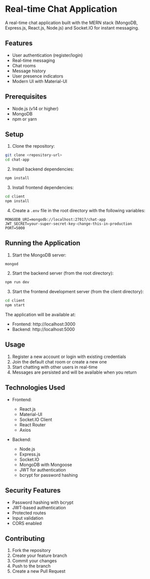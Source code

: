 # Real-time Chat Application

A real-time chat application built with the MERN stack (MongoDB, Express.js, React.js, Node.js) and Socket.IO for instant messaging.

## Features

- User authentication (register/login)
- Real-time messaging
- Chat rooms
- Message history
- User presence indicators
- Modern UI with Material-UI

## Prerequisites

- Node.js (v14 or higher)
- MongoDB
- npm or yarn

## Setup

1. Clone the repository:
```bash
git clone <repository-url>
cd chat-app
```

2. Install backend dependencies:
```bash
npm install
```

3. Install frontend dependencies:
```bash
cd client
npm install
```

4. Create a `.env` file in the root directory with the following variables:
```
MONGODB_URI=mongodb://localhost:27017/chat-app
JWT_SECRET=your-super-secret-key-change-this-in-production
PORT=5000
```

## Running the Application

1. Start the MongoDB server:
```bash
mongod
```

2. Start the backend server (from the root directory):
```bash
npm run dev
```

3. Start the frontend development server (from the client directory):
```bash
cd client
npm start
```

The application will be available at:
- Frontend: http://localhost:3000
- Backend: http://localhost:5000

## Usage

1. Register a new account or login with existing credentials
2. Join the default chat room or create a new one
3. Start chatting with other users in real-time
4. Messages are persisted and will be available when you return

## Technologies Used

- Frontend:
  - React.js
  - Material-UI
  - Socket.IO Client
  - React Router
  - Axios

- Backend:
  - Node.js
  - Express.js
  - Socket.IO
  - MongoDB with Mongoose
  - JWT for authentication
  - bcrypt for password hashing

## Security Features

- Password hashing with bcrypt
- JWT-based authentication
- Protected routes
- Input validation
- CORS enabled

## Contributing

1. Fork the repository
2. Create your feature branch
3. Commit your changes
4. Push to the branch
5. Create a new Pull Request 